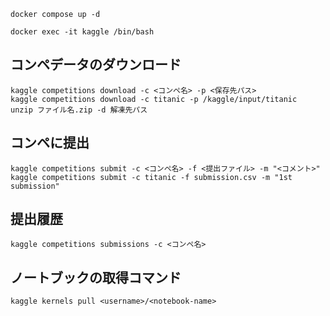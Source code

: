 ```
docker compose up -d
```


```
docker exec -it kaggle /bin/bash
```

## コンペデータのダウンロード
```
kaggle competitions download -c <コンペ名> -p <保存先パス>
kaggle competitions download -c titanic -p /kaggle/input/titanic
unzip ファイル名.zip -d 解凍先パス
```

## コンペに提出
```
kaggle competitions submit -c <コンペ名> -f <提出ファイル> -m "<コメント>"
kaggle competitions submit -c titanic -f submission.csv -m "1st submission"
```

## 提出履歴
```
kaggle competitions submissions -c <コンペ名>
```

## ノートブックの取得コマンド
```
kaggle kernels pull <username>/<notebook-name>
```
